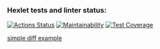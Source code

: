 ### Hexlet tests and linter status:
[![Actions Status](https://github.com/OlegKhiretdinov/python-project-50/workflows/hexlet-check/badge.svg)](https://github.com/OlegKhiretdinov/python-project-50/actions)
[![Maintainability](https://api.codeclimate.com/v1/badges/5c93935d590bbc83cbdb/maintainability)](https://codeclimate.com/github/OlegKhiretdinov/python-project-50/maintainability)
[![Test Coverage](https://api.codeclimate.com/v1/badges/5c93935d590bbc83cbdb/test_coverage)](https://codeclimate.com/github/OlegKhiretdinov/python-project-50/test_coverage)

[simple diff example](https://asciinema.org/a/tdQeLSS6QMBNXfPcjd85LkE9Z)
